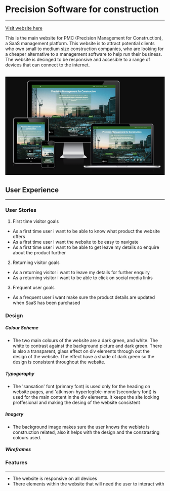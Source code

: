# Precision Software for construction
---
[Visit website here](https://sshang93.github.io/PMC-UI/)

This is the main website for PMC (Precision Management for Construction), a SaaS management platform. This website is to attract potential clients who own small to medium size construction companies, who are looking for a cheaper alternative to a management software to help run their business. The website is desinged to be responsive and accesible to a range of devices that can connect to the internet. 

![Responsive design](assets/images/responsive-img.png)
---

## User Experience
---

### User Stories

1. First time visitor goals

- As a first time user i want to be able to know what product the website offers
- As a first time user i want the website to be easy to navigate
- As a first time user i want to be able to get leave my details so enquire about the product further 

2. Returning visitor goals

- As a returning visitor i want to leave my details for further enquiry
- As a returning visitor i want to be able to click on social media links

3. Frequent user goals

- As a frequent user i want make sure the product details are updated when SaaS has been purchased

### Design

##### Colour Scheme 
- The two main colours of the website are a dark green, and white. The white to contrast against the background picture and dark green. There is also a transparent, glass effect on div elements through out the design of the website. The effect have a shade of dark green so the design is consistent throughout the website. 
##### Typogoraphy
- The 'sansation' font (primary font) is used only for the heading on website pages, and 'atkinson-hyperlegible-mono'(secondary font) is used for the main content in the div elements. It keeps the site looking proffesional and making the desing of the website consistent
##### Imagery
- The background image makes sure the user knows the webiste is construction related, also it helps with the design and the constrasting colours used. 

##### Wireframes

### Features
---

- The website is responsive on all devices
- There elements within the website that will need the user to interact with 



